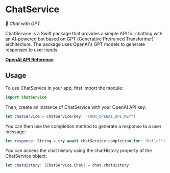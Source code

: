 # ChatService

*🤖 Chat with GPT*

ChatService is a Swift package that provides a simple API for chatting with an AI-powered bot based on GPT (Generative Pretrained Transformer) architecture. The package uses OpenAI's GPT models to generate responses to user inputs.

**[OpenAI API Reference](https://platform.openai.com/docs/api-reference/chat)**


## Usage

To use ChatService in your app, first import the module:

```swift
import ChatService
```

Then, create an instance of ChatService with your OpenAI API key:

```swift
let chatService = ChatService(key: "YOUR_OPENAI_API_KEY")
```

You can then use the completion method to generate a response to a user message:

```swift
let response: String = try await chatService.completion(for: "Hello?")
```

You can access the chat history using the chatHistory property of the ChatService object:

```swift
let chatHistory: [ChatService.Chat] = chat.chatHistory
```
